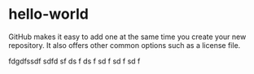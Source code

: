 # hello-world
GitHub makes it easy to add one at the same time you create your new repository. It also offers other common options such as a license file.


fdgdfssdf sdfd
sf 
ds
f ds
f
sd f
sd
f sd
f

